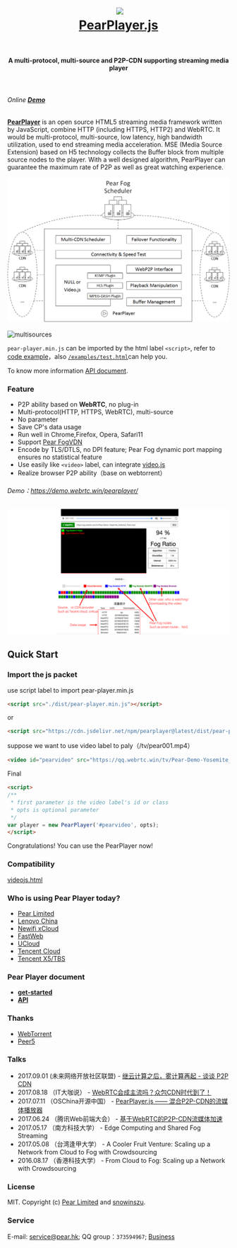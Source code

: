 <h1 align="center">
  <img src="fig/pear.png" height="110"></img>
  <br>
  <a href="https://demo.webrtc.win/pearplayer">PearPlayer.js</a>
  <br>
  <br>
</h1>

<h4 align="center">A multi-protocol, multi-source and P2P-CDN supporting streaming media player</h4>
<br>

###### Online **[Demo](https://demo.webrtc.win/pearplayer)**

**[PearPlayer](https://github.com/PearInc/PearPlayer.js)** is an open source HTML5 streaming media framework written by JavaScript, combine HTTP (including HTTPS, HTTP2) and WebRTC. It would be  multi-protocol, multi-source, low latency, high bandwidth utilization, used to end streaming media acceleration. MSE (Media Source Extension) based on H5 technology collects the Buffer block from multiple source nodes to the player. With a well  designed algorithm, PearPlayer can guarantee the maximum rate of P2P as well as great watching experience.

![multisources](fig/PearPlayer.png)
<br>
<br>
![multisources](fig/fogvdn_multisources.png)

 `pear-player.min.js` can be imported by the html label `<script>`, refer to [code example](#使用方法)，also [`/examples/test.html`](/examples/test.html)can help you.

To know more information [API document](docs/get-started.md).<br/>

### Feature

- P2P ability based on **WebRTC**, no plug-in
- Multi-protocol(HTTP, HTTPS, WebRTC), multi-source
- No parameter
- Save CP's data usage
- Run well in Chrome,Firefox, Opera, Safari11
- Support [Pear FogVDN](https://github.com/PearInc/FogVDN)
- Encode by TLS/DTLS, no DPI feature; Pear Fog dynamic port mapping ensures no statistical feature
- Use easily like `<video>` label, can integrate [video.js](https://github.com/videojs/video.js)
- Realize browser P2P ability（base on webtorrent）

###### Demo：https://demo.webrtc.win/pearplayer/

![multisources](fig/bitmap_en.png)

## Quick Start

### Import the js packet
use script label to import pear-player.min.js
```html
<script src="./dist/pear-player.min.js"></script>
```
or
```html
<script src="https://cdn.jsdelivr.net/npm/pearplayer@latest/dist/pear-player.min.js"></script>
```
suppose we want to use video label to paly（/tv/pear001.mp4）
```html
<video id="pearvideo" src="https://qq.webrtc.win/tv/Pear-Demo-Yosemite_National_Park.mp4" controls>
```
Final
```html
<script>
/**
 * first parameter is the video label's id or class
 * opts is optional parameter
 */
var player = new PearPlayer('#pearvideo', opts);
</script>
```
Congratulations! You can use the PearPlayer now!

### Compatibility
[videojs.html](examples/videojs/videojs.html)

### Who is using Pear Player today?

+ [Pear Limited](https://pear.hk)
+ [Lenovo China](https://www.lenovo.com.cn/)
+ [Newifi xCloud](http://www.newifi.com/)
+ [FastWeb](http://fastweb.com.cn/)
+ [UCloud](https://www.ucloud.cn)
+ [Tencent Cloud](https://qcloud.com)
+ [Tencent X5/TBS](https://x5.tencent.com/tbs/)

### Pear Player document
- **[get-started](docs/get-started.md)**
- **[API](docs/api.md)**

### Thanks

- [WebTorrent](https://github.com/webtorrent/webtorrent)
- [Peer5](https://www.peer5.com/#)

### Talks

- 2017.09.01  (未来网络开放社区联盟) - [继云计算之后，雾计算再起 - 谈谈 P2P CDN](https://mp.weixin.qq.com/s/39dfSA6cTj2eoo-KqsC3AQ)
- 2017.08.18 （IT大咖说） - [WebRTC会成主流吗？众包CDN时代到了！](http://mp.weixin.qq.com/s/cx_ljl2sexE0XkgliZfnmQ)
- 2017.07.11 （OSChina开源中国） - [PearPlayer.js —— 混合P2P-CDN的流媒体播放器](https://www.oschina.net/p/PearPlayerjs)
- 2017.06.24 （腾讯Web前端大会） - [基于WebRTC的P2P-CDN流媒体加速](http://www.itdks.com/dakalive/detail/2577)
- 2017.05.17 （南方科技大学） - Edge Computing and Shared Fog Streaming
- 2017.05.08 （台湾逢甲大学） - A Cooler Fruit Venture: Scaling up a Network from Cloud to Fog with Crowdsourcing
- 2016.08.17 （香港科技大学） - From Cloud to Fog: Scaling up a Network with Crowdsourcing

### License

MIT. Copyright (c) [Pear Limited](https://pear.hk) and [snowinszu](https://github.com/snowinszu).

### Service
E-mail: <service@pear.hk>; QQ group：`373594967`; [Business](https://github.com/PearInc/FogVDN)
